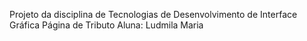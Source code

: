 Projeto da disciplina de Tecnologias de Desenvolvimento de Interface Gráfica Página de Tributo 
Aluna: Ludmila Maria
